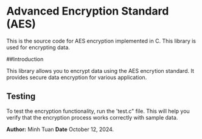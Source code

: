 # Advanced Encryption Standard (AES) 
This is the source code for AES encryption implemented in C. This library is used for encrypting data.

##Introduction

This library allows you to encrypt data using the AES encrytion standard. It provides secure data encryption for various application.

## Testing
To test the encryption functionality, run the 'test.c" file. This will help you verify that the encryption process works correctly with sample data.

**Author:** Minh Tuan
**Date** October 12, 2024.
